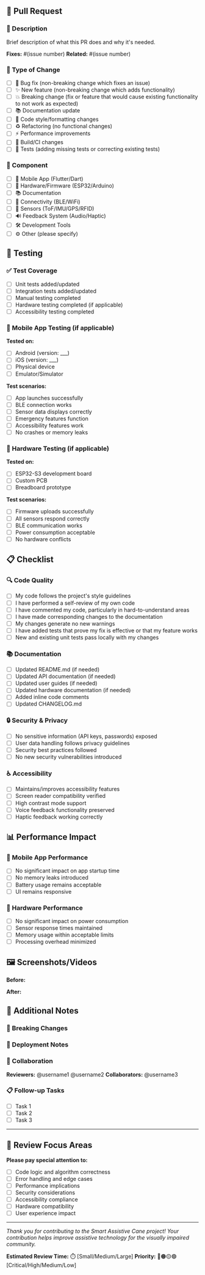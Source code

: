 ## 🚀 Pull Request

### 📝 Description

Brief description of what this PR does and why it's needed.

**Fixes:** #(issue number)
**Related:** #(issue number)

### 🔄 Type of Change

- [ ] 🐛 Bug fix (non-breaking change which fixes an issue)
- [ ] ✨ New feature (non-breaking change which adds functionality)
- [ ] 💥 Breaking change (fix or feature that would cause existing functionality to not work as expected)
- [ ] 📚 Documentation update
- [ ] 🎨 Code style/formatting changes
- [ ] ♻️ Refactoring (no functional changes)
- [ ] ⚡ Performance improvements
- [ ] 🔧 Build/CI changes
- [ ] 🧪 Tests (adding missing tests or correcting existing tests)

### 🎯 Component

- [ ] 📱 Mobile App (Flutter/Dart)
- [ ] 🔧 Hardware/Firmware (ESP32/Arduino)
- [ ] 📚 Documentation
- [ ] 🔗 Connectivity (BLE/WiFi)
- [ ] 🎯 Sensors (ToF/IMU/GPS/RFID)
- [ ] 🔊 Feedback System (Audio/Haptic)
- [ ] 🛠️ Development Tools
- [ ] ⚙️ Other (please specify)

## 🧪 Testing

### ✅ Test Coverage

- [ ] Unit tests added/updated
- [ ] Integration tests added/updated
- [ ] Manual testing completed
- [ ] Hardware testing completed (if applicable)
- [ ] Accessibility testing completed

### 📱 Mobile App Testing (if applicable)

**Tested on:**
- [ ] Android (version: ___)
- [ ] iOS (version: ___)
- [ ] Physical device
- [ ] Emulator/Simulator

**Test scenarios:**
- [ ] App launches successfully
- [ ] BLE connection works
- [ ] Sensor data displays correctly
- [ ] Emergency features function
- [ ] Accessibility features work
- [ ] No crashes or memory leaks

### 🔧 Hardware Testing (if applicable)

**Tested on:**
- [ ] ESP32-S3 development board
- [ ] Custom PCB
- [ ] Breadboard prototype

**Test scenarios:**
- [ ] Firmware uploads successfully
- [ ] All sensors respond correctly
- [ ] BLE communication works
- [ ] Power consumption acceptable
- [ ] No hardware conflicts

## 📋 Checklist

### 🔍 Code Quality

- [ ] My code follows the project's style guidelines
- [ ] I have performed a self-review of my own code
- [ ] I have commented my code, particularly in hard-to-understand areas
- [ ] I have made corresponding changes to the documentation
- [ ] My changes generate no new warnings
- [ ] I have added tests that prove my fix is effective or that my feature works
- [ ] New and existing unit tests pass locally with my changes

### 📚 Documentation

- [ ] Updated README.md (if needed)
- [ ] Updated API documentation (if needed)
- [ ] Updated user guides (if needed)
- [ ] Updated hardware documentation (if needed)
- [ ] Added inline code comments
- [ ] Updated CHANGELOG.md

### 🔒 Security & Privacy

- [ ] No sensitive information (API keys, passwords) exposed
- [ ] User data handling follows privacy guidelines
- [ ] Security best practices followed
- [ ] No new security vulnerabilities introduced

### ♿ Accessibility

- [ ] Maintains/improves accessibility features
- [ ] Screen reader compatibility verified
- [ ] High contrast mode support
- [ ] Voice feedback functionality preserved
- [ ] Haptic feedback working correctly

## 📊 Performance Impact

### 📱 Mobile App Performance

- [ ] No significant impact on app startup time
- [ ] No memory leaks introduced
- [ ] Battery usage remains acceptable
- [ ] UI remains responsive

### 🔧 Hardware Performance

- [ ] No significant impact on power consumption
- [ ] Sensor response times maintained
- [ ] Memory usage within acceptable limits
- [ ] Processing overhead minimized

## 🖼️ Screenshots/Videos

<!-- Add screenshots or videos demonstrating the changes -->

**Before:**
<!-- Screenshot/description of current behavior -->

**After:**
<!-- Screenshot/description of new behavior -->

## 📝 Additional Notes

### 🔄 Breaking Changes

<!-- If this PR introduces breaking changes, describe them here -->

### 🚀 Deployment Notes

<!-- Any special deployment considerations -->

### 🤝 Collaboration

**Reviewers:** @username1 @username2
**Collaborators:** @username3

### 📋 Follow-up Tasks

- [ ] Task 1
- [ ] Task 2
- [ ] Task 3

---

## 🎯 Review Focus Areas

**Please pay special attention to:**
- [ ] Code logic and algorithm correctness
- [ ] Error handling and edge cases
- [ ] Performance implications
- [ ] Security considerations
- [ ] Accessibility compliance
- [ ] Hardware compatibility
- [ ] User experience impact

---

*Thank you for contributing to the Smart Assistive Cane project! Your contribution helps improve assistive technology for the visually impaired community.*

**Estimated Review Time:** ⏱️ [Small/Medium/Large]
**Priority:** 🔴🟠🟡🟢 [Critical/High/Medium/Low]
